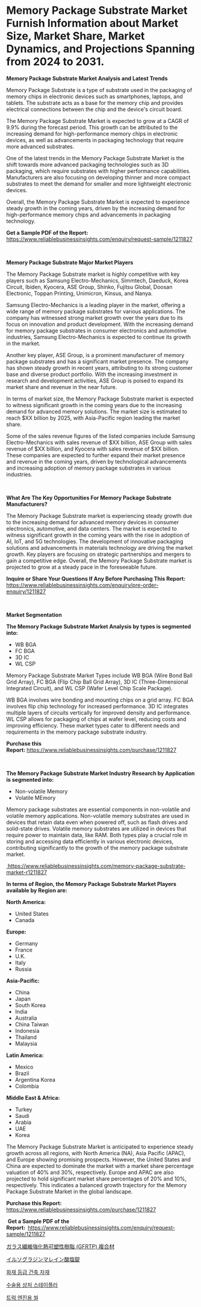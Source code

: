 <p><h1>Memory Package Substrate Market Furnish Information about Market Size, Market Share, Market Dynamics, and Projections Spanning from 2024 to 2031.</h1></p><p><strong>Memory Package Substrate Market Analysis and Latest Trends</strong></p>
<p><p>Memory Package Substrate is a type of substrate used in the packaging of memory chips in electronic devices such as smartphones, laptops, and tablets. The substrate acts as a base for the memory chip and provides electrical connections between the chip and the device's circuit board.</p><p>The Memory Package Substrate Market is expected to grow at a CAGR of 9.9% during the forecast period. This growth can be attributed to the increasing demand for high-performance memory chips in electronic devices, as well as advancements in packaging technology that require more advanced substrates.</p><p>One of the latest trends in the Memory Package Substrate Market is the shift towards more advanced packaging technologies such as 3D packaging, which require substrates with higher performance capabilities. Manufacturers are also focusing on developing thinner and more compact substrates to meet the demand for smaller and more lightweight electronic devices.</p><p>Overall, the Memory Package Substrate Market is expected to experience steady growth in the coming years, driven by the increasing demand for high-performance memory chips and advancements in packaging technology.</p></p>
<p><strong>Get a Sample PDF of the Report:&nbsp;</strong> <a href="https://www.reliablebusinessinsights.com/enquiry/request-sample/1211827">https://www.reliablebusinessinsights.com/enquiry/request-sample/1211827</a></p>
<p>&nbsp;</p>
<p><strong>Memory Package Substrate Major Market Players</strong></p>
<p><p>The Memory Package Substrate market is highly competitive with key players such as Samsung Electro-Mechanics, Simmtech, Daeduck, Korea Circuit, Ibiden, Kyocera, ASE Group, Shinko, Fujitsu Global, Doosan Electronic, Toppan Printing, Unimicron, Kinsus, and Nanya. </p><p>Samsung Electro-Mechanics is a leading player in the market, offering a wide range of memory package substrates for various applications. The company has witnessed strong market growth over the years due to its focus on innovation and product development. With the increasing demand for memory package substrates in consumer electronics and automotive industries, Samsung Electro-Mechanics is expected to continue its growth in the market. </p><p>Another key player, ASE Group, is a prominent manufacturer of memory package substrates and has a significant market presence. The company has shown steady growth in recent years, attributing to its strong customer base and diverse product portfolio. With the increasing investment in research and development activities, ASE Group is poised to expand its market share and revenue in the near future. </p><p>In terms of market size, the Memory Package Substrate market is expected to witness significant growth in the coming years due to the increasing demand for advanced memory solutions. The market size is estimated to reach $XX billion by 2025, with Asia-Pacific region leading the market share.</p><p>Some of the sales revenue figures of the listed companies include Samsung Electro-Mechanics with sales revenue of $XX billion, ASE Group with sales revenue of $XX billion, and Kyocera with sales revenue of $XX billion. These companies are expected to further expand their market presence and revenue in the coming years, driven by technological advancements and increasing adoption of memory package substrates in various industries.</p></p>
<p>&nbsp;</p>
<p><strong>What Are The Key Opportunities For Memory Package Substrate Manufacturers?</strong></p>
<p><p>The Memory Package Substrate market is experiencing steady growth due to the increasing demand for advanced memory devices in consumer electronics, automotive, and data centers. The market is expected to witness significant growth in the coming years with the rise in adoption of AI, IoT, and 5G technologies. The development of innovative packaging solutions and advancements in materials technology are driving the market growth. Key players are focusing on strategic partnerships and mergers to gain a competitive edge. Overall, the Memory Package Substrate market is projected to grow at a steady pace in the foreseeable future.</p></p>
<p><strong>Inquire or Share Your Questions If Any Before Purchasing This Report:</strong> <a href="https://www.reliablebusinessinsights.com/enquiry/pre-order-enquiry/1211827">https://www.reliablebusinessinsights.com/enquiry/pre-order-enquiry/1211827</a></p>
<p>&nbsp;</p>
<p><strong>Market Segmentation</strong></p>
<p><strong>The Memory Package Substrate Market Analysis by types is segmented into:</strong></p>
<p><ul><li>WB BGA</li><li>FC BGA</li><li>3D IC</li><li>WL CSP</li></ul></p>
<p><p>Memory Package Substrate Market Types include WB BGA (Wire Bond Ball Grid Array), FC BGA (Flip Chip Ball Grid Array), 3D IC (Three-Dimensional Integrated Circuit), and WL CSP (Wafer Level Chip Scale Package). </p><p>WB BGA involves wire bonding and mounting chips on a grid array. FC BGA involves flip chip technology for increased performance. 3D IC integrates multiple layers of circuits vertically for improved density and performance. WL CSP allows for packaging of chips at wafer level, reducing costs and improving efficiency. These market types cater to different needs and requirements in the memory package substrate industry.</p></p>
<p><strong>Purchase this Report:&nbsp;</strong><a href="https://www.reliablebusinessinsights.com/purchase/1211827">https://www.reliablebusinessinsights.com/purchase/1211827</a></p>
<p>&nbsp;</p>
<p><strong>The Memory Package Substrate Market Industry Research by Application is segmented into:</strong></p>
<p><ul><li>Non-volatile Memory</li><li>Volatile MEmory</li></ul></p>
<p><p>Memory package substrates are essential components in non-volatile and volatile memory applications. Non-volatile memory substrates are used in devices that retain data even when powered off, such as flash drives and solid-state drives. Volatile memory substrates are utilized in devices that require power to maintain data, like RAM. Both types play a crucial role in storing and accessing data efficiently in various electronic devices, contributing significantly to the growth of the memory package substrate market.</p></p>
<p><a href="https://www.reliablebusinessinsights.com/memory-package-substrate-market-r1211827">&nbsp;https://www.reliablebusinessinsights.com/memory-package-substrate-market-r1211827</a></p>
<p><strong>In terms of Region, the Memory Package Substrate Market Players available by Region are:</strong></p>
<p>
    <p> <strong> North America: </strong>
        <ul>
            <li>United States</li>
            <li>Canada</li>
        </ul>
        </p> 
    <p> <strong> Europe: </strong>
        <ul>
            <li>Germany</li>
            <li>France</li>
            <li>U.K.</li>
            <li>Italy</li>
            <li>Russia</li>
        </ul>
        </p> 
    <p> <strong> Asia-Pacific: </strong>
        <ul>
            <li>China</li>
            <li>Japan</li>
            <li>South Korea</li>
            <li>India</li>
            <li>Australia</li>
            <li>China Taiwan</li>
            <li>Indonesia</li>
            <li>Thailand</li>
            <li>Malaysia</li>
        </ul>
        </p> 
    <p> <strong> Latin America: </strong>
        <ul>
            <li>Mexico</li>
            <li>Brazil</li>
            <li>Argentina Korea</li>
            <li>Colombia</li>
        </ul>
        </p> 
    <p> <strong> Middle East & Africa: </strong>
        <ul>
            <li>Turkey</li>
            <li>Saudi</li>
            <li>Arabia</li>
            <li>UAE</li>
            <li>Korea</li>
        </ul>
    </p>
    </p>
<p><p>The Memory Package Substrate Market is anticipated to experience steady growth across all regions, with North America (NA), Asia Pacific (APAC), and Europe showing promising prospects. However, the United States and China are expected to dominate the market with a market share percentage valuation of 40% and 30%, respectively. Europe and APAC are also projected to hold significant market share percentages of 20% and 10%, respectively. This indicates a balanced growth trajectory for the Memory Package Substrate Market in the global landscape.</p></p>
<p><strong>Purchase this Report: </strong><a href="https://www.reliablebusinessinsights.com/purchase/1211827">https://www.reliablebusinessinsights.com/purchase/1211827</a></p>
<p>&nbsp;<strong>Get a Sample PDF of the Report:&nbsp;&nbsp;</strong><a href="https://www.reliablebusinessinsights.com/enquiry/request-sample/1211827">https://www.reliablebusinessinsights.com/enquiry/request-sample/1211827</a></p>
<p><strong></strong></p>
<p><p><a href="https://medium.com/@elmorunolfsson2023/%E3%82%AC%E3%83%A9%E3%82%B9%E7%B9%8A%E7%B6%AD%E5%BC%B7%E5%8C%96%E7%86%B1%E5%8F%AF%E5%A1%91%E6%80%A7-gfrtp-%E8%A4%87%E5%90%88%E6%9D%90%E6%96%99%E5%B8%82%E5%A0%B4%E3%81%AF-%E5%B8%82%E5%A0%B4%E3%82%B7%E3%82%A7%E3%82%A2-%E3%82%B5%E3%82%A4%E3%82%BA-2031%E5%B9%B4%E3%81%BE%E3%81%A7%E3%81%AE%E4%BA%88%E6%B8%AC%E3%81%AB%E7%84%A6%E7%82%B9%E3%82%92%E5%BD%93%E3%81%A6%E3%81%A6%E3%81%84%E3%81%BE%E3%81%99-913180f31cfa">ガラス繊維強化熱可塑性樹脂 (GFRTP) 複合材</a></p><p><a href="https://github.com/EthanMorar2011/Market-Research-Report-List-1/blob/main/2922070101646.md">イルソグラジンマレイン酸塩錠</a></p><p><a href="https://medium.com/@ukaszduda1/%ED%99%94%EC%9E%AC-%EC%A0%80%ED%95%AD-%EA%B1%B4%EB%AC%BC-%EC%9E%90%EC%9E%AC-%EC%8B%9C%EC%9E%A5-%EC%A0%90%EC%9C%A0%EC%9C%A8-%EC%A7%84%ED%99%94-%EB%B0%8F-%EC%8B%9C%EC%9E%A5-%EC%84%B1%EC%9E%A5-%EB%8F%99%ED%96%A5-2024%EB%85%84-2031%EB%85%84-4a141054a33a">화재 등급 건축 자재</a></p><p><a href="https://github.com/hzumrdvas204296/Market-Research-Report-List-2/blob/main/2030127107636.md">수술용 상처 스테이플러</a></p><p><a href="https://github.com/PhilToryphy7876567/Market-Research-Report-List-2/blob/main/798698195204.md">트럭 엔진용 씰</a></p></p>